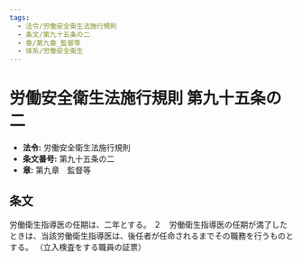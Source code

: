 ```yaml
---
tags:
  - 法令/労働安全衛生法施行規則
  - 条文/第九十五条の二
  - 章/第九章_監督等
  - 体系/労働安全衛生
---
```

# 労働安全衛生法施行規則 第九十五条の二

- **法令:** 労働安全衛生法施行規則
- **条文番号:** 第九十五条の二
- **章:** 第九章　監督等

## 条文
労働衛生指導医の任期は、二年とする。
２　労働衛生指導医の任期が満了したときは、当該労働衛生指導医は、後任者が任命されるまでその職務を行うものとする。
（立入検査をする職員の証票）

